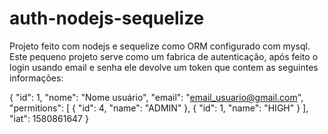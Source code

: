 # auth-nodejs-sequelize

Projeto feito com nodejs e sequelize como ORM configurado com mysql.
Este pequeno projeto serve como um fabrica de autenticação, após feito o login usando email e senha ele devolve um token que contem as seguintes informações:

{
  "id": 1,
  "nome": "Nome usuário",
  "email": "email_usuario@gmail.com",
  "permitions": [
    {
      "id": 4,
      "name": "ADMIN"
    },
    {
      "id": 1,
      "name": "HIGH"
    }
  ],
  "iat": 1580861647
}

